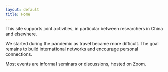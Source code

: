 ```yaml
---
layout: default
title: Home
---
```


This site supports joint activities, in particular between researchers in China and elsewhere.

We started during the pandemic as travel became more difficult. The goal remains to build international networks and encourage personal connections.

Most events are informal seminars or discussions, hosted on Zoom.


